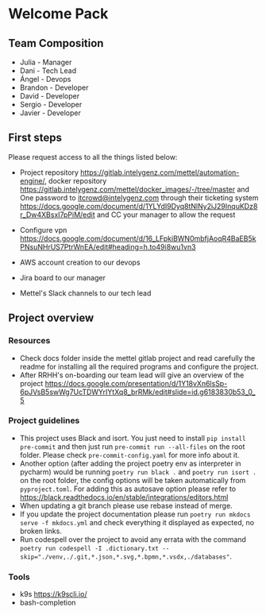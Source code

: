 # Welcome Pack

## Team Composition

- Julia - Manager
- Dani - Tech Lead
- Ángel - Devops
- Brandon - Developer
- David - Developer
- Sergio - Developer
- Javier - Developer

## First steps

Please request access to all the things listed below:

- Project repository <https://gitlab.intelygenz.com/mettel/automation-engine/>,
docker repository <https://gitlab.intelygenz.com/mettel/docker_images/-/tree/master> and One password to itcrowd@intelygenz.com through their ticketing system <https://docs.google.com/document/d/1YLYdI9Dyq8tNlNy2iJ29InquKDz8r_Dw4XBsxI7pPiM/edit> and CC your manager to allow the request

- Configure vpn <https://docs.google.com/document/d/16_LFpkiBWN0mbfjAoqR4BaEB5kPNsuNHrUS7PtrWnEA/edit#heading=h.to49i8wu1vn3>

- AWS account creation to our devops

- Jira board to our manager

- Mettel's Slack channels to our tech lead

## Project overview

### Resources

- Check docs folder inside the mettel gitlab project and read carefully the readme for installing all the required programs and configure the project.
- After RRHH's on-boarding our team lead will give an overview of the project <https://docs.google.com/presentation/d/1Y18vXn6lsSp-6pJVsB5swWg7UcTDWYrIYtXq8_brRMk/edit#slide=id.g6183830b53_0_5>

### Project guidelines

- This project uses Black and isort. You just need to install `pip install pre-commit` and then just run `pre-commit run --all-files` on the root folder.
Please check `pre-commit-config.yaml` for more info about it.
- Another option (after adding the project poetry env as interpreter in pycharm) would be running `poetry run black .` and `poetry run isort .` on the root folder, the config options will be taken automatically from `pyproject.toml`. For adding this as autosave option please refer to https://black.readthedocs.io/en/stable/integrations/editors.html
- When updating a git branch please use rebase instead of merge.
- If you update the project documentation please run `poetry run mkdocs serve -f mkdocs.yml` and check everything it displayed as expected, no broken links.
- Run codespell over the project to avoid any errata with the command `poetry run codespell -I .dictionary.txt --skip="./venv,./.git,*.json,*.svg,*.bpmn,*.vsdx,./databases"`.

### Tools

- k9s <https://k9scli.io/>
- bash-completion
